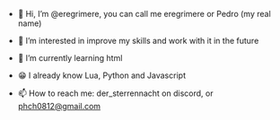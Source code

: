 - 👋 Hi, I’m @eregrimere, you can call me eregrimere or Pedro (my real name)

- 👀 I’m interested in improve my skills and work with it in the future

- 🌱 I’m currently learning html

- 😁 I already know Lua, Python and Javascript

- 📫 How to reach me: der_sterrennacht on discord, or phch0812@gmail.com
